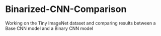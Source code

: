 # Binarized-CNN-Comparison
Working on the Tiny ImageNet dataset and comparing results between a Base CNN model and a Binary CNN model
